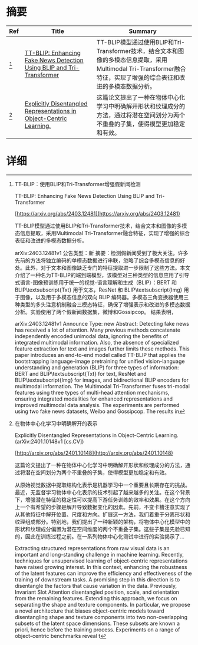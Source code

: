 # 摘要

| Ref | Title | Summary |
| --- | --- | --- |
| [^1] | [TT-BLIP: Enhancing Fake News Detection Using BLIP and Tri-Transformer](https://arxiv.org/abs/2403.12481) | TT-BLIP模型通过使用BLIP和Tri-Transformer技术，结合文本和图像的多模态信息提取，采用Multimodal Tri-Transformer融合特征，实现了增强的综合表征和改进的多模态数据分析。 |
| [^2] | [Explicitly Disentangled Representations in Object-Centric Learning.](http://arxiv.org/abs/2401.10148) | 这篇论文提出了一种在物体中心化学习中明确解开形状和纹理成分的方法，通过将潜在空间划分为两个不重叠的子集，使得模型更加稳定和有效。 |

# 详细

[^1]: TT-BLIP：使用BLIP和Tri-Transformer增强假新闻检测

    TT-BLIP: Enhancing Fake News Detection Using BLIP and Tri-Transformer

    [https://arxiv.org/abs/2403.12481](https://arxiv.org/abs/2403.12481)

    TT-BLIP模型通过使用BLIP和Tri-Transformer技术，结合文本和图像的多模态信息提取，采用Multimodal Tri-Transformer融合特征，实现了增强的综合表征和改进的多模态数据分析。

    

    arXiv:2403.12481v1 公告类型：新   摘要：检测假新闻受到了极大关注。许多先前的方法将独立编码的单模态数据进行串联，忽略了综合多模态信息的好处。此外，对于文本和图像缺乏专门的特征提取进一步限制了这些方法。本文介绍了一种名为TT-BLIP的端到端模型，该模型对三种类型的信息应用了引导式语言-图像预训练用于统一的视觉-语言理解和生成（BLIP）：BERT 和 BLIP\textsubscript{Txt} 用于文本，ResNet 和 BLIP\textsubscript{Img} 用于图像，以及用于多模态信息的双向 BLIP 编码器。多模态三角变换器使用三种类型的多头注意机制融合三模态特征，确保了增强表示和改进的多模态数据分析。实验使用了两个假新闻数据集，微博和Gossipcop。 结果表明，

    arXiv:2403.12481v1 Announce Type: new  Abstract: Detecting fake news has received a lot of attention. Many previous methods concatenate independently encoded unimodal data, ignoring the benefits of integrated multimodal information. Also, the absence of specialized feature extraction for text and images further limits these methods. This paper introduces an end-to-end model called TT-BLIP that applies the bootstrapping language-image pretraining for unified vision-language understanding and generation (BLIP) for three types of information: BERT and BLIP\textsubscript{Txt} for text, ResNet and BLIP\textsubscript{Img} for images, and bidirectional BLIP encoders for multimodal information. The Multimodal Tri-Transformer fuses tri-modal features using three types of multi-head attention mechanisms, ensuring integrated modalities for enhanced representations and improved multimodal data analysis. The experiments are performed using two fake news datasets, Weibo and Gossipcop. The results in
    
[^2]: 在物体中心化学习中明确解开的表示

    Explicitly Disentangled Representations in Object-Centric Learning. (arXiv:2401.10148v1 [cs.CV])

    [http://arxiv.org/abs/2401.10148](http://arxiv.org/abs/2401.10148)

    这篇论文提出了一种在物体中心化学习中明确解开形状和纹理成分的方法，通过将潜在空间划分为两个不重叠的子集，使得模型更加稳定和有效。

    

    从原始视觉数据中提取结构化表示是机器学习中一个重要且长期存在的挑战。最近，无监督学习物体中心化表示的技术引起了越来越多的关注。在这个背景下，增强潜在特征的稳定性可以提高下游任务训练的效率和效果。在这个方向上一个有希望的步骤是解开导致数据变化的因素。先前，不变卡槽注意实现了从其他特征中解开位置、尺度和方向。扩展这一方法，我们着重于分离形状和纹理组成部分。特别地，我们提出了一种新颖的架构，将物体中心化模型中的形状和纹理成分偏置为潜在空间维度的两个不重叠子集。这些子集是先验已知的，因此在训练过程之前。在一系列物体中心化测试中进行的实验揭示了...

    Extracting structured representations from raw visual data is an important and long-standing challenge in machine learning. Recently, techniques for unsupervised learning of object-centric representations have raised growing interest. In this context, enhancing the robustness of the latent features can improve the efficiency and effectiveness of the training of downstream tasks. A promising step in this direction is to disentangle the factors that cause variation in the data. Previously, Invariant Slot Attention disentangled position, scale, and orientation from the remaining features. Extending this approach, we focus on separating the shape and texture components. In particular, we propose a novel architecture that biases object-centric models toward disentangling shape and texture components into two non-overlapping subsets of the latent space dimensions. These subsets are known a priori, hence before the training process. Experiments on a range of object-centric benchmarks reveal t
    

